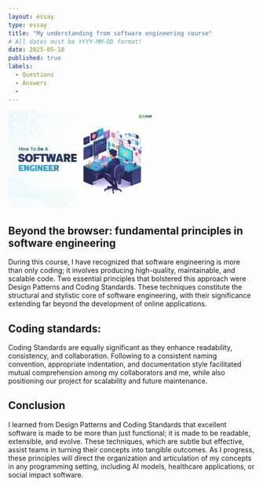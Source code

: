 ```yaml
---
layout: essay
type: essay
title: "My understanding from software engineering course"
# All dates must be YYYY-MM-DD format!
date: 2025-05-10
published: true
labels:
  - Questions
  - Answers
  -
---
```


<img width="300px" class="rounded float-start pe-4" src="../img/smart-questions/s.jpg">

## Beyond the browser: fundamental principles in software engineering
During this course, I have recognized that software engineering is more than only coding; it involves producing high-quality, maintainable, and scalable code. Two essential principles that bolstered this approach were Design Patterns and Coding Standards. These techniques constitute the structural and stylistic core of software engineering, with their significance extending far beyond the development of online applications.


## Coding standards: 
Coding Standards are equally significant as they enhance readability, consistency, and collaboration. Following to a consistent naming convention, appropriate indentation, and documentation style facilitated mutual comprehension among my collaborators and me, while also positioning our project for scalability and future maintenance.


## Conclusion

I learned from Design Patterns and Coding Standards that excellent software is made to be more than just functional; it is made to be readable, extensible, and evolve. These techniques, which are subtle but effective, assist teams in turning their concepts into tangible outcomes. As I progress, these principles will direct the organization and articulation of my concepts in any programming setting, including AI models, healthcare applications, or social impact software.
